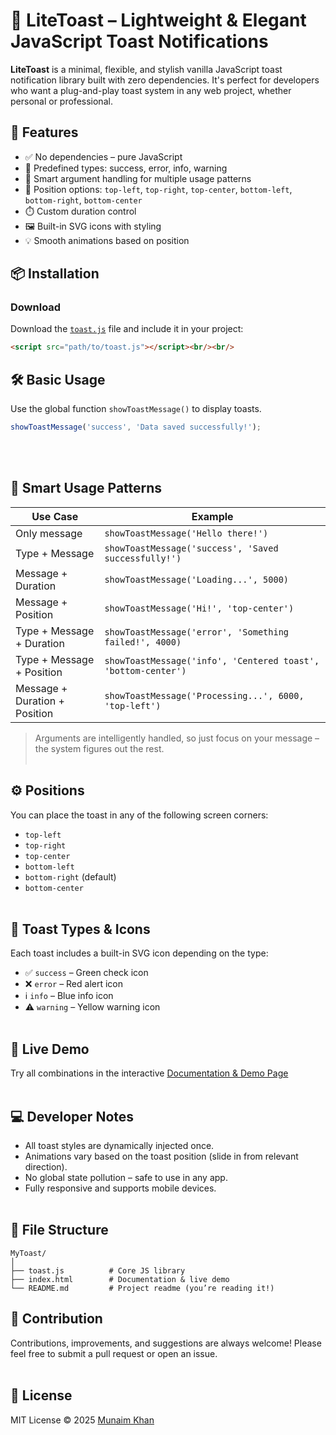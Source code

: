 # 🔔 LiteToast – Lightweight & Elegant JavaScript Toast Notifications

**LiteToast** is a minimal, flexible, and stylish vanilla JavaScript toast notification library built with zero dependencies. It's perfect for developers who want a plug-and-play toast system in any web project, whether personal or professional.<br/>

## 🚀 Features

* ✅ No dependencies – pure JavaScript
* 🎨 Predefined types: success, error, info, warning
* 🧠 Smart argument handling for multiple usage patterns
* 📌 Position options: `top-left`, `top-right`, `top-center`, `bottom-left`, `bottom-right`, `bottom-center`
* ⏱️ Custom duration control
* 🖼️ Built-in SVG icons with styling
* 💡 Smooth animations based on position<br/>


## 📦 Installation

### Download

Download the [`toast.js`](toast.js) file and include it in your project:

```html
<script src="path/to/toast.js"></script><br/><br/>
```

<!-- ### Option 2: CDN (via Githack)

```html
<script src="https://raw.githack.com/munaimpro/MyToast/main/toast.js"></script>
``` -->

## 🛠️ Basic Usage

Use the global function `showToastMessage()` to display toasts.

```js
showToastMessage('success', 'Data saved successfully!');
```
<br/><br/>

## 🧠 Smart Usage Patterns

| Use Case                      | Example                                                       |
| ----------------------------- | ------------------------------------------------------------- |
| Only message                  | `showToastMessage('Hello there!')`                            |
| Type + Message                | `showToastMessage('success', 'Saved successfully!')`          |
| Message + Duration            | `showToastMessage('Loading...', 5000)`                        |
| Message + Position            | `showToastMessage('Hi!', 'top-center')`                       |
| Type + Message + Duration     | `showToastMessage('error', 'Something failed!', 4000)`        |
| Type + Message + Position     | `showToastMessage('info', 'Centered toast', 'bottom-center')` |
| Message + Duration + Position | `showToastMessage('Processing...', 6000, 'top-left')`         |

> Arguments are intelligently handled, so just focus on your message – the system figures out the rest.<br/><br/>

## ⚙️ Positions

You can place the toast in any of the following screen corners:

* `top-left`
* `top-right`
* `top-center`
* `bottom-left`
* `bottom-right` (default)
* `bottom-center`<br/><br/>

## 🎨 Toast Types & Icons

Each toast includes a built-in SVG icon depending on the type:

* ✅ `success` – Green check icon
* ❌ `error` – Red alert icon
* ℹ️ `info` – Blue info icon
* ⚠️ `warning` – Yellow warning icon<br/><br/>

## 🧪 Live Demo

Try all combinations in the interactive [Documentation & Demo Page](https://munaimpro.github.io/lite-toast/)<br/><br/>

## 💻 Developer Notes

* All toast styles are dynamically injected once.
* Animations vary based on the toast position (slide in from relevant direction).
* No global state pollution – safe to use in any app.
* Fully responsive and supports mobile devices.<br/><br/>

## 📁 File Structure

```
MyToast/
│
├── toast.js          # Core JS library
├── index.html        # Documentation & live demo
└── README.md         # Project readme (you’re reading it!)
```

## 🤝 Contribution

Contributions, improvements, and suggestions are always welcome!
Please feel free to submit a pull request or open an issue.<br/><br/>

## 📜 License

MIT License © 2025 [Munaim Khan](https://github.com/munaimpro)